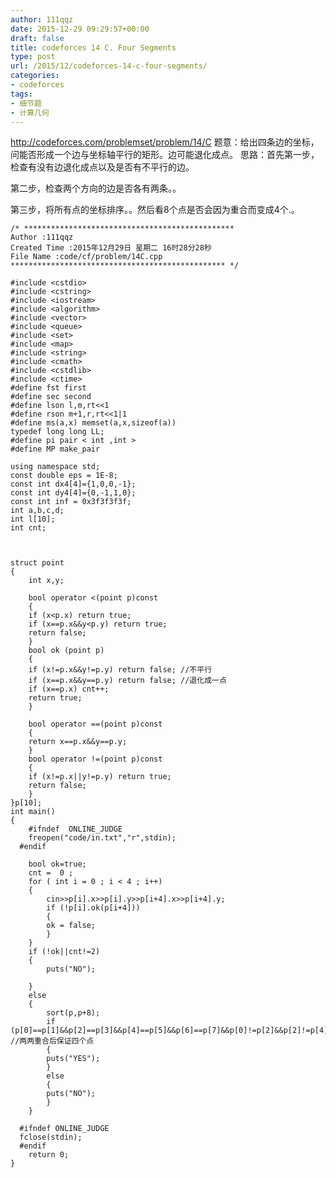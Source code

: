 ```yaml
---
author: 111qqz
date: 2015-12-29 09:29:57+00:00
draft: false
title: codeforces 14 C. Four Segments
type: post
url: /2015/12/codeforces-14-c-four-segments/
categories:
- codeforces
tags:
- 细节题
- 计算几何
---
```


http://codeforces.com/problemset/problem/14/C
题意：给出四条边的坐标，问能否形成一个边与坐标轴平行的矩形。边可能退化成点。
思路：首先第一步，检查有没有边退化成点以及是否有不平行的边。

第二步，检查两个方向的边是否各有两条。。

第三步，将所有点的坐标排序。。然后看8个点是否会因为重合而变成4个.。



    
    /* ***********************************************
    Author :111qqz
    Created Time :2015年12月29日 星期二 16时28分28秒
    File Name :code/cf/problem/14C.cpp
    ************************************************ */
    
    #include <cstdio>
    #include <cstring>
    #include <iostream>
    #include <algorithm>
    #include <vector>
    #include <queue>
    #include <set>
    #include <map>
    #include <string>
    #include <cmath>
    #include <cstdlib>
    #include <ctime>
    #define fst first
    #define sec second
    #define lson l,m,rt<<1
    #define rson m+1,r,rt<<1|1
    #define ms(a,x) memset(a,x,sizeof(a))
    typedef long long LL;
    #define pi pair < int ,int >
    #define MP make_pair
    
    using namespace std;
    const double eps = 1E-8;
    const int dx4[4]={1,0,0,-1};
    const int dy4[4]={0,-1,1,0};
    const int inf = 0x3f3f3f3f;
    int a,b,c,d;
    int l[10];
    int cnt;
    
    
    
    struct point 
    {
        int x,y;
        
        bool operator <(point p)const
        {
    	if (x<p.x) return true;
    	if (x==p.x&&y<p.y) return true;
    	return false;
        }
        bool ok (point p)
        {
    	if (x!=p.x&&y!=p.y) return false; //不平行
    	if (x==p.x&&y==p.y) return false; //退化成一点
    	if (x==p.x) cnt++;
    	return true;
        }
    
        bool operator ==(point p)const
        {
    	return x==p.x&&y==p.y;
        }
        bool operator !=(point p)const
        {
    	if (x!=p.x||y!=p.y) return true;
    	return false;
        }
    }p[10];
    int main()
    {
    	#ifndef  ONLINE_JUDGE 
    	freopen("code/in.txt","r",stdin);
      #endif
    	
    	bool ok=true;
    	cnt =  0 ;
    	for ( int i = 0 ; i < 4 ; i++)
    	{
    	    cin>>p[i].x>>p[i].y>>p[i+4].x>>p[i+4].y;
    	    if (!p[i].ok(p[i+4]))
    	    {
    		ok = false;
    	    }
    	}
    	if (!ok||cnt!=2)
    	{
    	    puts("NO");
    
    	}
    	else
    	{
    	    sort(p,p+8);
    	    if (p[0]==p[1]&&p[2]==p[3]&&p[4]==p[5]&&p[6]==p[7]&&p[0]!=p[2]&&p[2]!=p[4]&&p[4]!=p[6]) //两两重合后保证四个点
    	    {
    		puts("YES");
    	    }
    	    else
    	    {
    		puts("NO");
    	    }
    	}
    
      #ifndef ONLINE_JUDGE  
      fclose(stdin);
      #endif
        return 0;
    }
    



